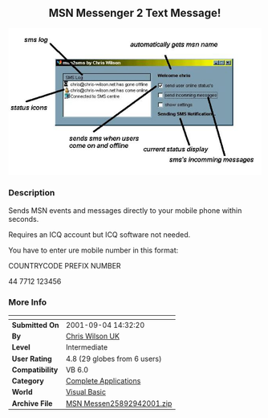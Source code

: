 ﻿<div align="center">

## MSN Messenger 2 Text Message\!

<img src="PIC200194100507750.jpg">
</div>

### Description

Sends MSN events and messages directly to your mobile phone within seconds.

Requires an ICQ account but ICQ software not needed.

You have to enter ure mobile number in this format:

COUNTRYCODE PREFIX  NUMBER

44      7712   123456
 
### More Info
 


<span>             |<span>
---                |---
**Submitted On**   |2001-09-04 14:32:20
**By**             |[Chris Wilson UK](https://github.com/Planet-Source-Code/PSCIndex/blob/master/ByAuthor/chris-wilson-uk.md)
**Level**          |Intermediate
**User Rating**    |4.8 (29 globes from 6 users)
**Compatibility**  |VB 6\.0
**Category**       |[Complete Applications](https://github.com/Planet-Source-Code/PSCIndex/blob/master/ByCategory/complete-applications__1-27.md)
**World**          |[Visual Basic](https://github.com/Planet-Source-Code/PSCIndex/blob/master/ByWorld/visual-basic.md)
**Archive File**   |[MSN Messen25892942001\.zip](https://github.com/Planet-Source-Code/chris-wilson-uk-msn-messenger-2-text-message__1-26964/archive/master.zip)








